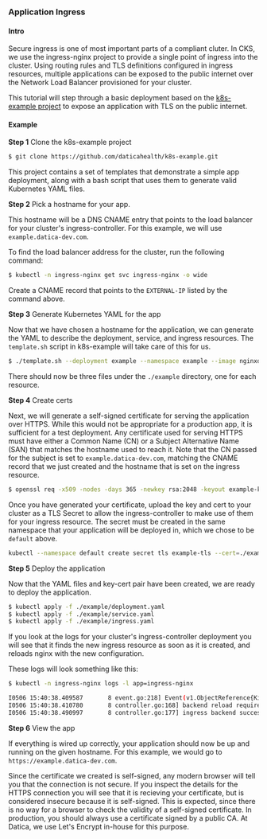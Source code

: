### Application Ingress

#### Intro
Secure ingress is one of most important parts of a compliant cluter. In CKS, we use the ingress-nginx project to provide a single point of ingress into the cluster. Using routing rules and TLS definitions configured in ingress resources, multiple applications can be exposed to the public internet over the Network Load Balancer provisioned for your cluster.

This tutorial will step through a basic deployment based on the [k8s-example project](https://github.com/daticahealth/k8s-example) to expose an application with TLS on the public internet.

#### Example

**Step 1**
Clone the k8s-example project

```sh
$ git clone https://github.com/daticahealth/k8s-example.git
```

This project contains a set of templates that demonstrate a simple app deployment, along with a bash script that uses them to generate valid Kubernetes YAML files.

**Step 2**
Pick a hostname for your app.

This hostname will be a DNS CNAME entry that points to the load balancer for your cluster's ingress-controller. For this example, we will use `example.datica-dev.com`.

To find the load balancer address for the cluster, run the following command:

```sh
$ kubectl -n ingress-nginx get svc ingress-nginx -o wide
```

Create a CNAME record that points to the `EXTERNAL-IP` listed by the command above.

**Step 3**
Generate Kubernetes YAML for the app

Now that we have chosen a hostname for the application, we can generate the YAML to describe the deployment, service, and ingress resources. The `template.sh` script in k8s-example will take care of this for us.

```sh
$ ./template.sh --deployment example --namespace example --image nginxdemos/hello --port 1234 --hostname example.datica-dev.com
```

There should now be three files under the `./example` directory, one for each resource.

**Step 4**
Create certs

Next, we will generate a self-signed certificate for serving the application over HTTPS. While this would not be appropriate for a production app, it is sufficient for a test deployment. Any certificate used for serving HTTPS must have either a Common Name (CN) or a Subject Alternative Name (SAN) that matches the hostname used to reach it. Note that the CN passed for the subject is set to `example.datica-dev.com`, matching the CNAME record that we just created and the hostname that is set on the ingress resource.

```sh
$ openssl req -x509 -nodes -days 365 -newkey rsa:2048 -keyout example-key.pem -out example-cert.pem -subj "/CN=example.datica-dev.com/O=datica-dev"
```

Once you have generated your certificate, upload the key and cert to your cluster as a TLS Secret to allow the ingress-controller to make use of them for your ingress resource. The secret must be created in the same namespace that your application will be deployed in, which we chose to be `default` above.

```sh
kubectl --namespace default create secret tls example-tls --cert=./example-cert.pem --key=./example-key.pem
```

**Step 5**
Deploy the application

Now that the YAML files and key-cert pair have been created, we are ready to deploy the application.

```sh
$ kubectl apply -f ./example/deployment.yaml
$ kubectl apply -f ./example/service.yaml
$ kubectl apply -f ./example/ingress.yaml
```

If you look at the logs for your cluster's ingress-controller deployment you will see that it finds the new ingress resource as soon as it is created, and reloads nginx with the new configuration.

These logs will look something like this:

```sh
$ kubectl -n ingress-nginx logs -l app=ingress-nginx

I0506 15:40:38.409587       8 event.go:218] Event(v1.ObjectReference{Kind:"Ingress", Namespace:"default", Name:"example", UID:"2981f152-7015-11e9-9c24-0a3a6c9dd1e6", APIVersion:"extensions", ResourceVersion:"3278649", FieldPath:""}): type: 'Normal' reason: 'UPDATE' Ingress default/example
I0506 15:40:38.410780       8 controller.go:168] backend reload required
I0506 15:40:38.490997       8 controller.go:177] ingress backend successfully reloaded...
```

**Step 6**
View the app

If everything is wired up correctly, your application should now be up and running on the given hostname. For this example, we would go to `https://example.datica-dev.com`.

Since the certificate we created is self-signed, any modern browser will tell you that the connection is not secure. If you inspect the details for the HTTPS connection you will see that it is recieving your certificate, but is considered insecure because it is self-signed. This is expected, since there is no way for a browser to check the validity of a self-signed certificate. In production, you should always use a certificate signed by a public CA. At Datica, we use Let's Encrypt in-house for this purpose.